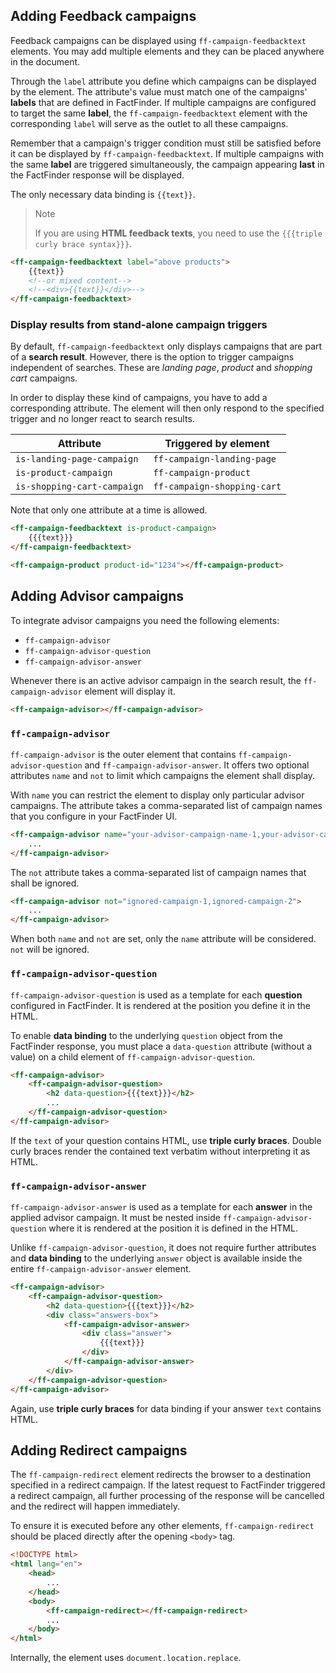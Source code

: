 ## Adding Feedback campaigns

Feedback campaigns can be displayed using `ff-campaign-feedbacktext` elements.
You may add multiple elements and they can be placed anywhere in the document.

Through the `label` attribute you define which campaigns can be displayed by the element.
The attribute's value must match one of the campaigns' **labels** that are defined in FactFinder.
If multiple campaigns are configured to target the same **label**, the `ff-campaign-feedbacktext` element with the corresponding `label` will serve as the outlet to all these campaigns.

Remember that a campaign's trigger condition must still be satisfied before it can be displayed by `ff-campaign-feedbacktext`.
If multiple campaigns with the same **label** are triggered simultaneously, the campaign appearing **last** in the FactFinder response will be displayed.

The only necessary data binding is `{{text}}`.

> Note
>
> If you are using **HTML feedback texts**, you need to use the `{{{triple curly brace syntax}}}`.

```html
<ff-campaign-feedbacktext label="above products">
    {{text}}
    <!--or mixed content-->
    <!--<div>{{text}}</div>-->
</ff-campaign-feedbacktext>
```


### Display results from stand-alone campaign triggers

By default, `ff-campaign-feedbacktext` only displays campaigns that are part of a **search result**.
However, there is the option to trigger campaigns independent of searches.
These are _landing page_, _product_ and _shopping cart_ campaigns.

In order to display these kind of campaigns, you have to add a corresponding attribute.
The element will then only respond to the specified trigger and no longer react to search results.

| Attribute | Triggered by element |
| --------- | -------------------- |
| `is-landing-page-campaign` | `ff-campaign-landing-page` |
| `is-product-campaign` | `ff-campaign-product` |
| `is-shopping-cart-campaign` | `ff-campaign-shopping-cart` |

Note that only one attribute at a time is allowed.

```html
<ff-campaign-feedbacktext is-product-campaign>
    {{{text}}}
</ff-campaign-feedbacktext>

<ff-campaign-product product-id="1234"></ff-campaign-product>
```


## Adding Advisor campaigns

To integrate advisor campaigns you need the following elements:

- `ff-campaign-advisor`
- `ff-campaign-advisor-question`
- `ff-campaign-advisor-answer`

Whenever there is an active advisor campaign in the search result, the `ff-campaign-advisor` element will display it.

```html
<ff-campaign-advisor></ff-campaign-advisor>
```


### `ff-campaign-advisor`

`ff-campaign-advisor` is the outer element that contains `ff-campaign-advisor-question` and `ff-campaign-advisor-answer`.
It offers two optional attributes `name` and `not` to limit which campaigns the element shall display.

With `name` you can restrict the element to display only particular advisor campaigns.
The attribute takes a comma-separated list of campaign names that you configure in your FactFinder UI.

```html
<ff-campaign-advisor name="your-advisor-campaign-name-1,your-advisor-campaign-name-2">
    ...
</ff-campaign-advisor>
```

The `not` attribute takes a comma-separated list of campaign names that shall be ignored.

```html
<ff-campaign-advisor not="ignored-campaign-1,ignored-campaign-2">
    ...
</ff-campaign-advisor>
```

When both `name` and `not` are set, only the `name` attribute will be considered.
`not` will be ignored.


### `ff-campaign-advisor-question`

`ff-campaign-advisor-question` is used as a template for each **question** configured in FactFinder.
It is rendered at the position you define it in the HTML.

To enable **data binding** to the underlying `question` object from the FactFinder response, you must place a `data-question` attribute (without a value) on a child element of `ff-campaign-advisor-question`.

```html
<ff-campaign-advisor>
    <ff-campaign-advisor-question>
        <h2 data-question>{{{text}}}</h2>
        ...
    </ff-campaign-advisor-question>
</ff-campaign-advisor>
```

If the `text` of your question contains HTML, use **triple curly braces**.
Double curly braces render the contained text verbatim without interpreting it as HTML.


### `ff-campaign-advisor-answer`

`ff-campaign-advisor-answer` is used as a template for each **answer** in the applied advisor campaign.
It must be nested inside `ff-campaign-advisor-question` where it is rendered at the position it is defined in the HTML.

Unlike `ff-campaign-advisor-question`, it does not require further attributes and **data binding** to the underlying `answer` object is available inside the entire `ff-campaign-advisor-answer` element.

```html
<ff-campaign-advisor>
    <ff-campaign-advisor-question>
        <h2 data-question>{{{text}}}</h2>
        <div class="answers-box">
            <ff-campaign-advisor-answer>
                <div class="answer">
                    {{{text}}}
                </div>
            </ff-campaign-advisor-answer>
        </div>
    </ff-campaign-advisor-question>
</ff-campaign-advisor>
```

Again, use **triple curly braces** for data binding if your answer `text` contains HTML.


## Adding Redirect campaigns

The `ff-campaign-redirect` element redirects the browser to a destination specified in a redirect campaign.
If the latest request to FactFinder triggered a redirect campaign, all further processing of the response will be cancelled and the redirect will happen immediately.

To ensure it is executed before any other elements, `ff-campaign-redirect` should be placed directly after the opening `<body>` tag.

```html
<!DOCTYPE html>
<html lang="en">
    <head>
        ...
    </head>
    <body>
        <ff-campaign-redirect></ff-campaign-redirect>
        ...
    </body>
</html>
```

Internally, the element uses `document.location.replace`.
